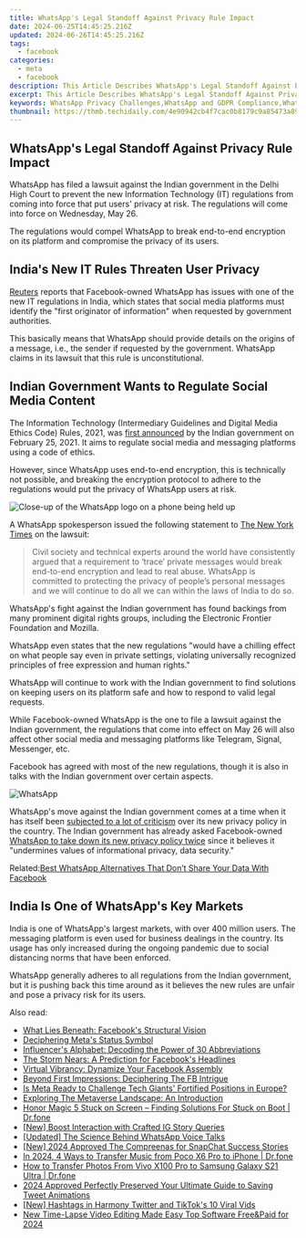 ```yaml
---
title: WhatsApp's Legal Standoff Against Privacy Rule Impact
date: 2024-06-25T14:45:25.216Z
updated: 2024-06-26T14:45:25.216Z
tags:
  - facebook
categories:
  - meta
  - facebook
description: This Article Describes WhatsApp's Legal Standoff Against Privacy Rule Impact
excerpt: This Article Describes WhatsApp's Legal Standoff Against Privacy Rule Impact
keywords: WhatsApp Privacy Challenges,WhatsApp and GDPR Compliance,WhatsApp Legal Dispute on Data Protection,Global WhatsApp Privacy Debate,WhatsApp's Stance Against Government Surveillance Laws,Impact of WhatsApp Privacy Rules on Users,WhatsApp Facing Legal Battle over User Data
thumbnail: https://thmb.techidaily.com/4e90942cb4f7cac0b8179c9a85473a893720905506787f6d97b44b698d179a25.jpg
---
```


## WhatsApp's Legal Standoff Against Privacy Rule Impact

 WhatsApp has filed a lawsuit against the Indian government in the Delhi High Court to prevent the new Information Technology (IT) regulations from coming into force that put users' privacy at risk. The regulations will come into force on Wednesday, May 26.

 The regulations would compel WhatsApp to break end-to-end encryption on its platform and compromise the privacy of its users.

## India's New IT Rules Threaten User Privacy

[Reuters](https://www.reuters.com/world/india/exclusive-whatsapp-sues-india-govt-says-new-media-rules-mean-end-privacy-sources-2021-05-26) reports that Facebook-owned WhatsApp has issues with one of the new IT regulations in India, which states that social media platforms must identify the "first originator of information" when requested by government authorities.

 This basically means that WhatsApp should provide details on the origins of a message, i.e., the sender if requested by the government. WhatsApp claims in its lawsuit that this rule is unconstitutional.

## Indian Government Wants to Regulate Social Media Content

 The Information Technology (Intermediary Guidelines and Digital Media Ethics Code) Rules, 2021, was [first announced](https://www.meity.gov.in/content/notification-dated-25th-february-2021-gsr-139e-information-technology-intermediary) by the Indian government on February 25, 2021\. It aims to regulate social media and messaging platforms using a code of ethics.

 However, since WhatsApp uses end-to-end encryption, this is technically not possible, and breaking the encryption protocol to adhere to the regulations would put the privacy of WhatsApp users at risk.

![Close-up of the WhatsApp logo on a phone being held up](https://static1.makeuseofimages.com/wordpress/wp-content/uploads/2021/05/India-Not-Backing-Down-WhatsApp-Featured.jpg)

 A WhatsApp spokesperson issued the following statement to [The New York Times](https://www.nytimes.com/2021/05/25/technology/whatsapp-india-lawsuit.html) on the lawsuit:

> Civil society and technical experts around the world have consistently argued that a requirement to ‘trace’ private messages would break end-to-end encryption and lead to real abuse. WhatsApp is committed to protecting the privacy of people’s personal messages and we will continue to do all we can within the laws of India to do so.

 WhatsApp's fight against the Indian government has found backings from many prominent digital rights groups, including the Electronic Frontier Foundation and Mozilla.

 WhatsApp even states that the new regulations "would have a chilling effect on what people say even in private settings, violating universally recognized principles of free expression and human rights."

 WhatsApp will continue to work with the Indian government to find solutions on keeping users on its platform safe and how to respond to valid legal requests.

 While Facebook-owned WhatsApp is the one to file a lawsuit against the Indian government, the regulations that come into effect on May 26 will also affect other social media and messaging platforms like Telegram, Signal, Messenger, etc.

 Facebook has agreed with most of the new regulations, though it is also in talks with the Indian government over certain aspects.

![WhatsApp](https://static1.makeuseofimages.com/wordpress/wp-content/uploads/2021/05/fix-whatsapp-notifications-windows-10-featured.png)

 WhatsApp's move against the Indian government comes at a time when it has itself been [subjected to a lot of criticism](https://www.makeuseof.com/whatsapp-delays-privacy-policy-facebook-data-sharing-controversy/) over its new privacy policy in the country. The Indian government has already asked Facebook-owned [WhatsApp to take down its new privacy policy twice](https://www.makeuseof.com/whatsapp-privacy-policy-india-not-backing-down/) since it believes it "undermines values of informational privacy, data security."

 Related:[Best WhatsApp Alternatives That Don’t Share Your Data With Facebook](https://www.makeuseof.com/whatsapp-alternatives-dont-share-data-facebook/)

## India Is One of WhatsApp's Key Markets

 India is one of WhatsApp's largest markets, with over 400 million users. The messaging platform is even used for business dealings in the country. Its usage has only increased during the ongoing pandemic due to social distancing norms that have been enforced.

 WhatsApp generally adheres to all regulations from the Indian government, but it is pushing back this time around as it believes the new rules are unfair and pose a privacy risk for its users.


<ins class="adsbygoogle"
     style="display:block"
     data-ad-format="autorelaxed"
     data-ad-client="ca-pub-7571918770474297"
     data-ad-slot="1223367746"></ins>



<ins class="adsbygoogle"
     style="display:block"
     data-ad-client="ca-pub-7571918770474297"
     data-ad-slot="8358498916"
     data-ad-format="auto"
     data-full-width-responsive="true"></ins>

<span class="atpl-alsoreadstyle">Also read:</span>
<div><ul>
<li><a href="https://facebook.techidaily.com/what-lies-beneath-facebooks-structural-vision/"><u>What Lies Beneath: Facebook's Structural Vision</u></a></li>
<li><a href="https://facebook.techidaily.com/deciphering-metas-status-symbol/"><u>Deciphering Meta's Status Symbol</u></a></li>
<li><a href="https://facebook.techidaily.com/influencers-alphabet-decoding-the-power-of-30-abbreviations/"><u>Influencer's Alphabet: Decoding the Power of 30 Abbreviations</u></a></li>
<li><a href="https://facebook.techidaily.com/the-storm-nears-a-prediction-for-facebooks-headlines/"><u>The Storm Nears: A Prediction for Facebook's Headlines</u></a></li>
<li><a href="https://facebook.techidaily.com/virtual-vibrancy-dynamize-your-facebook-assembly/"><u>Virtual Vibrancy: Dynamize Your Facebook Assembly</u></a></li>
<li><a href="https://facebook.techidaily.com/beyond-first-impressions-deciphering-the-fb-intrigue/"><u>Beyond First Impressions: Deciphering The FB Intrigue</u></a></li>
<li><a href="https://facebook.techidaily.com/is-meta-ready-to-challenge-tech-giants-fortified-positions-in-europe/"><u>Is Meta Ready to Challenge Tech Giants' Fortified Positions in Europe?</u></a></li>
<li><a href="https://facebook.techidaily.com/exploring-the-metaverse-landscape-an-introduction/"><u>Exploring The Metaverse Landscape: An Introduction</u></a></li>
<li><a href="https://change-location.techidaily.com/honor-magic-5-stuck-on-screen-finding-solutions-for-stuck-on-boot-drfone-by-drfone-fix-android-problems-fix-android-problems/"><u>Honor Magic 5 Stuck on Screen – Finding Solutions For Stuck on Boot | Dr.fone</u></a></li>
<li><a href="https://instagram-videos.techidaily.com/new-boost-interaction-with-crafted-ig-story-queries/"><u>[New] Boost Interaction with Crafted IG Story Queries</u></a></li>
<li><a href="https://some-approaches.techidaily.com/updated-the-science-behind-whatsapp-voice-talks/"><u>[Updated] The Science Behind WhatsApp Voice Talks</u></a></li>
<li><a href="https://snapchat-videos.techidaily.com/new-2024-approved-the-compreenas-for-snapchat-success-stories/"><u>[New] 2024 Approved  The Compreenas for SnapChat Success Stories</u></a></li>
<li><a href="https://android-transfer.techidaily.com/in-2024-4-ways-to-transfer-music-from-poco-x6-pro-to-iphone-drfone-by-drfone-transfer-from-android-transfer-from-android/"><u>In 2024, 4 Ways to Transfer Music from Poco X6 Pro to iPhone | Dr.fone</u></a></li>
<li><a href="https://android-transfer.techidaily.com/how-to-transfer-photos-from-vivo-x100-pro-to-samsung-galaxy-s21-ultra-drfone-by-drfone-transfer-from-android-transfer-from-android/"><u>How to Transfer Photos From Vivo X100 Pro to Samsung Galaxy S21 Ultra | Dr.fone</u></a></li>
<li><a href="https://twitter-videos.techidaily.com/2024-approved-perfectly-preserved-your-ultimate-guide-to-saving-tweet-animations/"><u>2024 Approved  Perfectly Preserved  Your Ultimate Guide to Saving Tweet Animations</u></a></li>
<li><a href="https://twitter-videos.techidaily.com/new-hashtags-in-harmony-twitter-and-tiktoks-10-viral-vids/"><u>[New] Hashtags in Harmony  Twitter and TikTok's 10 Viral Vids</u></a></li>
<li><a href="https://video-content-creator.techidaily.com/new-time-lapse-video-editing-made-easy-top-software-freeandpaid-for-2024/"><u>New Time-Lapse Video Editing Made Easy Top Software Free&Paid for 2024</u></a></li>
</ul></div>
